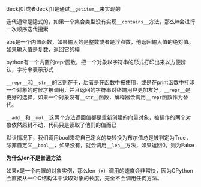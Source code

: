 deck[0]或者deck[1]是通过```__getitem__```来实现的

迭代通常是隐式的，如果一个集合类型没有实现```__contains__```方法，那么in会进行一次顺序迭代搜索

abs是一个内置函数，如果输入的是整数或者是浮点数，他返回输入值的绝对值。如果输入值是复数，返回它的模

python有一个内置的repr函数，把一个对象以字符串的形式打印出来以方便辨认，字符串表示形式

```__repr__```和```__str__```的区别在于，后者是在函数中被使用，或是在print函数中打印一个对象的时候才被调用，并且返回的字符串对终端用户更加友好，```__repr__```是更好的选择，如果一个对象没有```__str__```函数，解释器会调用```__repr```函数作为替代。

```__add__```和```__mul__```这两个方法返回值都是重新创建的向量对象，被操作的两个对象依然原封不动，代码只是读取了他们的值而已

默认情况下，我们调用bool来将自己定义的类转换为布尔值总是被判定为True，除非自定义```__bool__```，如果没有，就会调用```__len__```方法，如果返回0，则为False

**为什么len不是普通方法**

如果x是一个内置的对象实例，那么len（x）调用的速度会非常快，因为CPython会直接从一个C结构体中读取对象的长度，完全不会调用任何方法。



